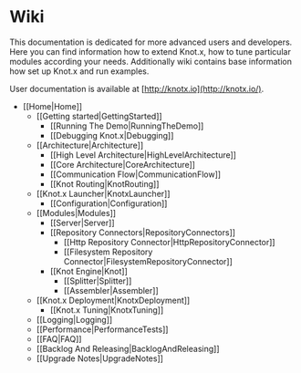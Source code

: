# Wiki
This documentation is dedicated for more advanced users and developers. Here you can find information how to extend Knot.x, how to tune particular
modules according your needs. Additionally wiki contains base information how set up Knot.x and run examples.

User documentation is available at [http://knotx.io](http://knotx.io/).

* [[Home|Home]]
  * [[Getting started|GettingStarted]]
    * [[Running The Demo|RunningTheDemo]]
    * [[Debugging Knot.x|Debugging]]
  * [[Architecture|Architecture]]
    * [[High Level Architecture|HighLevelArchitecture]]
    * [[Core Architecture|CoreArchitecture]]
    * [[Communication Flow|CommunicationFlow]]
    * [[Knot Routing|KnotRouting]]
  * [[Knot.x Launcher|KnotxLauncher]]
    * [[Configuration|Configuration]]
  * [[Modules|Modules]]
    * [[Server|Server]]
    * [[Repository Connectors|RepositoryConnectors]]
      * [[Http Repository Connector|HttpRepositoryConnector]]
      * [[Filesystem Repository Connector|FilesystemRepositoryConnector]]
    * [[Knot Engine|Knot]]
      * [[Splitter|Splitter]]
      * [[Assembler|Assembler]]
  * [[Knot.x Deployment|KnotxDeployment]]
    * [[Knot.x Tuning|KnotxTuning]]
  * [[Logging|Logging]]
  * [[Performance|PerformanceTests]]
  * [[FAQ|FAQ]]
  * [[Backlog And Releasing|BacklogAndReleasing]]
  * [[Upgrade Notes|UpgradeNotes]]
